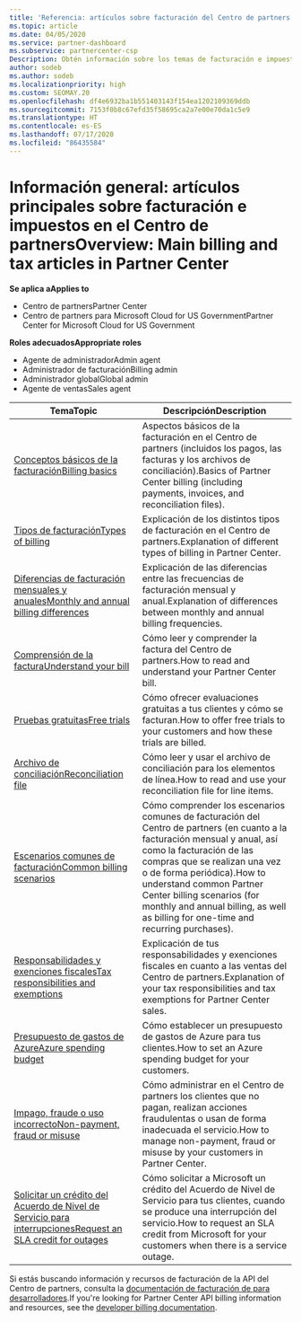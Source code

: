 ```yaml
---
title: 'Referencia: artículos sobre facturación del Centro de partners'
ms.topic: article
ms.date: 04/05/2020
ms.service: partner-dashboard
ms.subservice: partnercenter-csp
Description: Obtén información sobre los temas de facturación e impuestos en el Centro de partners. La información abarca los recursos de facturación, las facturas, la facturación de CSP y los impuestos.
author: sodeb
ms.author: sodeb
ms.localizationpriority: high
ms.custom: SEOMAY.20
ms.openlocfilehash: df4e6932ba1b551403143f154ea1202109369ddb
ms.sourcegitcommit: 7153f0b8c67efd35f58695ca2a7e00e70da1c5e9
ms.translationtype: HT
ms.contentlocale: es-ES
ms.lasthandoff: 07/17/2020
ms.locfileid: "86435584"
---
```

# <a name="overview-main-billing-and-tax-articles-in-partner-center"></a><span data-ttu-id="11b9e-104">Información general: artículos principales sobre facturación e impuestos en el Centro de partners</span><span class="sxs-lookup"><span data-stu-id="11b9e-104">Overview: Main billing and tax articles in Partner Center</span></span>

<span data-ttu-id="11b9e-105">**Se aplica a**</span><span class="sxs-lookup"><span data-stu-id="11b9e-105">**Applies to**</span></span>

- <span data-ttu-id="11b9e-106">Centro de partners</span><span class="sxs-lookup"><span data-stu-id="11b9e-106">Partner Center</span></span>
- <span data-ttu-id="11b9e-107">Centro de partners para Microsoft Cloud for US Government</span><span class="sxs-lookup"><span data-stu-id="11b9e-107">Partner Center for Microsoft Cloud for US Government</span></span>

<span data-ttu-id="11b9e-108">**Roles adecuados**</span><span class="sxs-lookup"><span data-stu-id="11b9e-108">**Appropriate roles**</span></span>

- <span data-ttu-id="11b9e-109">Agente de administrador</span><span class="sxs-lookup"><span data-stu-id="11b9e-109">Admin agent</span></span>
- <span data-ttu-id="11b9e-110">Administrador de facturación</span><span class="sxs-lookup"><span data-stu-id="11b9e-110">Billing admin</span></span>
- <span data-ttu-id="11b9e-111">Administrador global</span><span class="sxs-lookup"><span data-stu-id="11b9e-111">Global admin</span></span>
- <span data-ttu-id="11b9e-112">Agente de ventas</span><span class="sxs-lookup"><span data-stu-id="11b9e-112">Sales agent</span></span>

| <span data-ttu-id="11b9e-113">Tema</span><span class="sxs-lookup"><span data-stu-id="11b9e-113">Topic</span></span> | <span data-ttu-id="11b9e-114">Descripción</span><span class="sxs-lookup"><span data-stu-id="11b9e-114">Description</span></span> |
| ----- | ----------- |
| [<span data-ttu-id="11b9e-115">Conceptos básicos de la facturación</span><span class="sxs-lookup"><span data-stu-id="11b9e-115">Billing basics</span></span>](billing-basics.md) | <span data-ttu-id="11b9e-116">Aspectos básicos de la facturación en el Centro de partners (incluidos los pagos, las facturas y los archivos de conciliación).</span><span class="sxs-lookup"><span data-stu-id="11b9e-116">Basics of Partner Center billing (including payments, invoices, and reconciliation files).</span></span> |
| [<span data-ttu-id="11b9e-117">Tipos de facturación</span><span class="sxs-lookup"><span data-stu-id="11b9e-117">Types of billing</span></span>](billing-different-types.md) | <span data-ttu-id="11b9e-118">Explicación de los distintos tipos de facturación en el Centro de partners.</span><span class="sxs-lookup"><span data-stu-id="11b9e-118">Explanation of different types of billing in Partner Center.</span></span> |
| [<span data-ttu-id="11b9e-119">Diferencias de facturación mensuales y anuales</span><span class="sxs-lookup"><span data-stu-id="11b9e-119">Monthly and annual billing differences</span></span>](billing-annual-monthly.md) | <span data-ttu-id="11b9e-120">Explicación de las diferencias entre las frecuencias de facturación mensual y anual.</span><span class="sxs-lookup"><span data-stu-id="11b9e-120">Explanation of differences between monthly and annual billing frequencies.</span></span> |
| [<span data-ttu-id="11b9e-121">Comprensión de la factura</span><span class="sxs-lookup"><span data-stu-id="11b9e-121">Understand your bill</span></span>](read-your-bill.md) | <span data-ttu-id="11b9e-122">Cómo leer y comprender la factura del Centro de partners.</span><span class="sxs-lookup"><span data-stu-id="11b9e-122">How to read and understand your Partner Center bill.</span></span> |
| [<span data-ttu-id="11b9e-123">Pruebas gratuitas</span><span class="sxs-lookup"><span data-stu-id="11b9e-123">Free trials</span></span>](offer-your-customers-trials-of-microsoft-products.md) | <span data-ttu-id="11b9e-124">Cómo ofrecer evaluaciones gratuitas a tus clientes y cómo se facturan.</span><span class="sxs-lookup"><span data-stu-id="11b9e-124">How to offer free trials to your customers and how these trials are billed.</span></span> |
| [<span data-ttu-id="11b9e-125">Archivo de conciliación</span><span class="sxs-lookup"><span data-stu-id="11b9e-125">Reconciliation file</span></span>](use-the-reconciliation-files.md) | <span data-ttu-id="11b9e-126">Cómo leer y usar el archivo de conciliación para los elementos de línea.</span><span class="sxs-lookup"><span data-stu-id="11b9e-126">How to read and use your reconciliation file for line items.</span></span> |
| [<span data-ttu-id="11b9e-127">Escenarios comunes de facturación</span><span class="sxs-lookup"><span data-stu-id="11b9e-127">Common billing scenarios</span></span>](common-billing-scenarios.md) | <span data-ttu-id="11b9e-128">Cómo comprender los escenarios comunes de facturación del Centro de partners (en cuanto a la facturación mensual y anual, así como la facturación de las compras que se realizan una vez o de forma periódica).</span><span class="sxs-lookup"><span data-stu-id="11b9e-128">How to understand common Partner Center billing scenarios (for monthly and annual billing, as well as billing for one-time and recurring purchases).</span></span> |
| [<span data-ttu-id="11b9e-129">Responsabilidades y exenciones fiscales</span><span class="sxs-lookup"><span data-stu-id="11b9e-129">Tax responsibilities and exemptions</span></span>](tax-and-tax-exemptions.md) | <span data-ttu-id="11b9e-130">Explicación de tus responsabilidades y exenciones fiscales en cuanto a las ventas del Centro de partners.</span><span class="sxs-lookup"><span data-stu-id="11b9e-130">Explanation of your tax responsibilities and tax exemptions for Partner Center sales.</span></span> |
| [<span data-ttu-id="11b9e-131">Presupuesto de gastos de Azure</span><span class="sxs-lookup"><span data-stu-id="11b9e-131">Azure spending budget</span></span>](set-an-azure-spending-budget-for-your-customers.md) | <span data-ttu-id="11b9e-132">Cómo establecer un presupuesto de gastos de Azure para tus clientes.</span><span class="sxs-lookup"><span data-stu-id="11b9e-132">How to set an Azure spending budget for your customers.</span></span> |
| [<span data-ttu-id="11b9e-133">Impago, fraude o uso incorrecto</span><span class="sxs-lookup"><span data-stu-id="11b9e-133">Non-payment, fraud or misuse</span></span>](non-payment--fraud--or-misuse.md) | <span data-ttu-id="11b9e-134">Cómo administrar en el Centro de partners los clientes que no pagan, realizan acciones fraudulentas o usan de forma inadecuada el servicio.</span><span class="sxs-lookup"><span data-stu-id="11b9e-134">How to manage non-payment, fraud or misuse by your customers in Partner Center.</span></span> |
| [<span data-ttu-id="11b9e-135">Solicitar un crédito del Acuerdo de Nivel de Servicio para interrupciones</span><span class="sxs-lookup"><span data-stu-id="11b9e-135">Request an SLA credit for outages</span></span>](request-credit.md) | <span data-ttu-id="11b9e-136">Cómo solicitar a Microsoft un crédito del Acuerdo de Nivel de Servicio para tus clientes, cuando se produce una interrupción del servicio.</span><span class="sxs-lookup"><span data-stu-id="11b9e-136">How to request an SLA credit from Microsoft for your customers when there is a service outage.</span></span> |

<span data-ttu-id="11b9e-137">Si estás buscando información y recursos de facturación de la API del Centro de partners, consulta la [documentación de facturación de para desarrolladores](https://docs.microsoft.com/partner-center/develop/manage-billing).</span><span class="sxs-lookup"><span data-stu-id="11b9e-137">If you're looking for Partner Center API billing information and resources, see the [developer billing documentation](https://docs.microsoft.com/partner-center/develop/manage-billing).</span></span>
